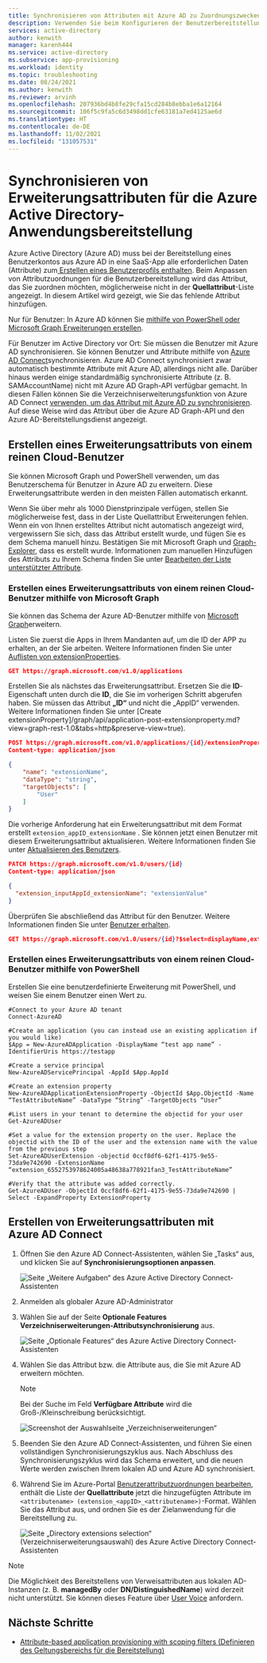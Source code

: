 ```yaml
---
title: Synchronisieren von Attributen mit Azure AD zu Zuordnungszwecken
description: Verwenden Sie beim Konfigurieren der Benutzerbereitstellungen in Azure AD und SaaS-Apps (Software-as-a-Service) die Verzeichniserweiterungsfunktion, um Quellattribute hinzuzufügen, die nicht standardmäßig synchronisiert sind.
services: active-directory
author: kenwith
manager: karenh444
ms.service: active-directory
ms.subservice: app-provisioning
ms.workload: identity
ms.topic: troubleshooting
ms.date: 08/24/2021
ms.author: kenwith
ms.reviewer: arvinh
ms.openlocfilehash: 207936bd4b8fe29cfa15cd284b8ebba1e6a12164
ms.sourcegitcommit: 106f5c9fa5c6d3498dd1cfe63181a7ed4125ae6d
ms.translationtype: HT
ms.contentlocale: de-DE
ms.lasthandoff: 11/02/2021
ms.locfileid: "131057531"
---
```

# <a name="syncing-extension-attributes-for-azure-active-directory-application-provisioning"></a>Synchronisieren von Erweiterungsattributen für die Azure Active Directory-Anwendungsbereitstellung

Azure Active Directory (Azure AD) muss bei der Bereitstellung eines Benutzerkontos aus Azure AD in eine SaaS-App alle erforderlichen Daten (Attribute) zum[ Erstellen eines Benutzerprofils enthalten](../saas-apps/tutorial-list.md). Beim Anpassen von Attributzuordnungen für die Benutzerbereitstellung wird das Attribut, das Sie zuordnen möchten, möglicherweise nicht in der **Quellattribut**-Liste angezeigt. In diesem Artikel wird gezeigt, wie Sie das fehlende Attribut hinzufügen.

Nur für Benutzer: In Azure AD können Sie [mithilfe von PowerShell oder Microsoft Graph Erweiterungen erstellen](#create-an-extension-attribute-on-a-cloud-only-user).

Für Benutzer im Active Directory vor Ort: Sie müssen die Benutzer mit Azure AD synchronisieren. Sie können Benutzer und Attribute mithilfe von [Azure AD Connect](../hybrid/whatis-azure-ad-connect.md)synchronisieren. Azure AD Connect synchronisiert zwar automatisch bestimmte Attribute mit Azure AD, allerdings nicht alle. Darüber hinaus werden einige standardmäßig synchronisierte Attribute (z. B. SAMAccountName) nicht mit Azure AD Graph-API verfügbar gemacht. In diesen Fällen können Sie die Verzeichniserweiterungsfunktion von Azure AD Connect [verwenden, um das Attribut mit Azure AD zu synchronisieren](#create-an-extension-attribute-using-azure-ad-connect). Auf diese Weise wird das Attribut über die Azure AD Graph-API und den Azure AD-Bereitstellungsdienst angezeigt.

## <a name="create-an-extension-attribute-on-a-cloud-only-user"></a>Erstellen eines Erweiterungsattributs von einem reinen Cloud-Benutzer
Sie können Microsoft Graph und PowerShell verwenden, um das Benutzerschema für Benutzer in Azure AD zu erweitern. Diese Erweiterungsattribute werden in den meisten Fällen automatisch erkannt.

Wenn Sie über mehr als 1000 Dienstprinzipale verfügen, stellen Sie möglicherweise fest, dass in der Liste Quellattribut Erweiterungen fehlen. Wenn ein von Ihnen erstelltes Attribut nicht automatisch angezeigt wird, vergewissern Sie sich, dass das Attribut erstellt wurde, und fügen Sie es dem Schema manuell hinzu. Bestätigen Sie mit Microsoft Graph und [Graph-Explorer](/graph/graph-explorer/graph-explorer-overview), dass es erstellt wurde. Informationen zum manuellen Hinzufügen des Attributs zu Ihrem Schema finden Sie unter [Bearbeiten der Liste unterstützter Attribute](customize-application-attributes.md#editing-the-list-of-supported-attributes).

### <a name="create-an-extension-attribute-on-a-cloud-only-user-using-microsoft-graph"></a>Erstellen eines Erweiterungsattributs von einem reinen Cloud-Benutzer mithilfe von Microsoft Graph
Sie können das Schema der Azure AD-Benutzer mithilfe von [Microsoft Graph](/graph/overview)erweitern. 

Listen Sie zuerst die Apps in Ihrem Mandanten auf, um die ID der APP zu erhalten, an der Sie arbeiten. Weitere Informationen finden Sie unter [Auflisten von extensionProperties](/graph/api/application-list-extensionproperty?view=graph-rest-1.0&tabs=http&preserve-view=true).

```json
GET https://graph.microsoft.com/v1.0/applications
```

Erstellen Sie als nächstes das Erweiterungsattribut. Ersetzen Sie die **ID**-Eigenschaft unten durch die **ID**, die Sie im vorherigen Schritt abgerufen haben. Sie müssen das Attribut **„ID“** und nicht die „AppID“ verwenden. Weitere Informationen finden Sie unter [Create extensionProperty]/graph/api/application-post-extensionproperty.md?view=graph-rest-1.0&tabs=http&preserve-view=true).

```json
POST https://graph.microsoft.com/v1.0/applications/{id}/extensionProperties
Content-type: application/json

{
    "name": "extensionName",
    "dataType": "string",
    "targetObjects": [
        "User"
    ]
}
```

Die vorherige Anforderung hat ein Erweiterungsattribut mit dem Format erstellt `extension_appID_extensionName` . Sie können jetzt einen Benutzer mit diesem Erweiterungsattribut aktualisieren. Weitere Informationen finden Sie unter [Aktualisieren des Benutzers](/graph/api/user-update?view=graph-rest-1.0&tabs=http&preserve-view=true).
```json
PATCH https://graph.microsoft.com/v1.0/users/{id}
Content-type: application/json

{
  "extension_inputAppId_extensionName": "extensionValue"
}
```
Überprüfen Sie abschließend das Attribut für den Benutzer. Weitere Informationen finden Sie unter [Benutzer erhalten](/graph/api/user-get?view=graph-rest-1.0&tabs=http#example-3-users-request-using-select&preserve-view=true).

```json
GET https://graph.microsoft.com/v1.0/users/{id}?$select=displayName,extension_inputAppId_extensionName
```


### <a name="create-an-extension-attribute-on-a-cloud-only-user-using-powershell"></a>Erstellen eines Erweiterungsattributs von einem reinen Cloud-Benutzer mithilfe von PowerShell
Erstellen Sie eine benutzerdefinierte Erweiterung mit PowerShell, und weisen Sie einem Benutzer einen Wert zu. 

```
#Connect to your Azure AD tenant   
Connect-AzureAD

#Create an application (you can instead use an existing application if you would like)
$App = New-AzureADApplication -DisplayName “test app name” -IdentifierUris https://testapp

#Create a service principal
New-AzureADServicePrincipal -AppId $App.AppId

#Create an extension property
New-AzureADApplicationExtensionProperty -ObjectId $App.ObjectId -Name “TestAttributeName” -DataType “String” -TargetObjects “User”

#List users in your tenant to determine the objectid for your user
Get-AzureADUser

#Set a value for the extension property on the user. Replace the objectid with the ID of the user and the extension name with the value from the previous step
Set-AzureADUserExtension -objectid 0ccf8df6-62f1-4175-9e55-73da9e742690 -ExtensionName “extension_6552753978624005a48638a778921fan3_TestAttributeName”

#Verify that the attribute was added correctly.
Get-AzureADUser -ObjectId 0ccf8df6-62f1-4175-9e55-73da9e742690 | Select -ExpandProperty ExtensionProperty

```

## <a name="create-an-extension-attribute-using-azure-ad-connect"></a>Erstellen von Erweiterungsattributen mit Azure AD Connect

1. Öffnen Sie den Azure AD Connect-Assistenten, wählen Sie „Tasks“ aus, und klicken Sie auf **Synchronisierungsoptionen anpassen**.

   ![Seite „Weitere Aufgaben“ des Azure Active Directory Connect-Assistenten](./media/user-provisioning-sync-attributes-for-mapping/active-directory-connect-customize.png)
 
2. Anmelden als globaler Azure AD-Administrator 

3. Wählen Sie auf der Seite **Optionale Features** **Verzeichniserweiterungen-Attributsynchronisierung** aus.
 
   ![Seite „Optionale Features“ des Azure Active Directory Connect-Assistenten](./media/user-provisioning-sync-attributes-for-mapping/active-directory-connect-directory-extension-attribute-sync.png)

4. Wählen Sie das Attribut bzw. die Attribute aus, die Sie mit Azure AD erweitern möchten.
   > [!NOTE]
   > Bei der Suche im Feld **Verfügbare Attribute** wird die Groß-/Kleinschreibung berücksichtigt.

   ![Screenshot der Auswahlseite „Verzeichniserweiterungen“](./media/user-provisioning-sync-attributes-for-mapping/active-directory-connect-directory-extensions.png)

5. Beenden Sie den Azure AD Connect-Assistenten, und führen Sie einen vollständigen Synchronisierungszyklus aus. Nach Abschluss des Synchronisierungszyklus wird das Schema erweitert, und die neuen Werte werden zwischen Ihrem lokalen AD und Azure AD synchronisiert.
 
6. Während Sie im Azure-Portal [Benutzerattributzuordnungen bearbeiten](customize-application-attributes.md), enthält die Liste der **Quellattribute** jetzt die hinzugefügten Attribute im `<attributename> (extension_<appID>_<attributename>)`-Format. Wählen Sie das Attribut aus, und ordnen Sie es der Zielanwendung für die Bereitstellung zu.

   ![Seite „Directory extensions selection“ (Verzeichniserweiterungsauswahl) des Azure Active Directory Connect-Assistenten](./media/user-provisioning-sync-attributes-for-mapping/attribute-mapping-extensions.png)

> [!NOTE]
> Die Möglichkeit des Bereitstellens von Verweisattributen aus lokalen AD-Instanzen (z. B. **managedBy** oder **DN/DistinguishedName**) wird derzeit nicht unterstützt. Sie können dieses Feature über [User Voice](https://feedback.azure.com/d365community/forum/22920db1-ad25-ec11-b6e6-000d3a4f0789) anfordern. 


## <a name="next-steps"></a>Nächste Schritte

* [Attribute-based application provisioning with scoping filters (Definieren des Geltungsbereichs für die Bereitstellung)](../app-provisioning/define-conditional-rules-for-provisioning-user-accounts.md)
